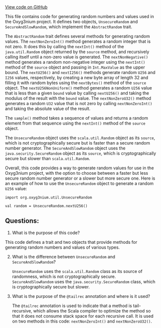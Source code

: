[View code on GitHub](https://github.com/oxyg3nium/oxyg3nium/util/src/main/scala/org/oxyg3nium/util/Random.scala)

This file contains code for generating random numbers and values used in the Oxyg3nium project. It defines two objects, `UnsecureRandom` and `SecureAndSlowRandom`, which implement the `AbstractRandom` trait. 

The `AbstractRandom` trait defines several methods for generating random values. The `nextNonZeroInt()` method generates a random integer that is not zero. It does this by calling the `nextInt()` method of the `java.util.Random` object returned by the `source` method, and recursively calling itself until a non-zero value is generated. The `nextNonNegative()` method generates a random non-negative integer using the `nextInt()` method of the `source` object and passing in `Int.MaxValue` as the upper bound. The `nextU256()` and `nextI256()` methods generate random `U256` and `I256` values, respectively, by creating a new byte array of length 32 and filling it with random bytes using the `nextBytes()` method of the `source` object. The `nextU256NonUniform()` method generates a random `U256` value that is less than a given `bound` value by calling `nextU256()` and taking the modulus of the result with the `bound` value. The `nextNonZeroU32()` method generates a random `U32` value that is not zero by calling `nextNonZeroInt()` and taking the absolute value of the result.

The `sample()` method takes a sequence of values and returns a random element from that sequence using the `nextInt()` method of the `source` object.

The `UnsecureRandom` object uses the `scala.util.Random` object as its `source`, which is not cryptographically secure but is faster than a secure random number generator. The `SecureAndSlowRandom` object uses the `java.security.SecureRandom` object as its `source`, which is cryptographically secure but slower than `scala.util.Random`.

Overall, this code provides a way to generate random values for use in the Oxyg3nium project, with the option to choose between a faster but less secure random number generator or a slower but more secure one. Here is an example of how to use the `UnsecureRandom` object to generate a random `U256` value:

```
import org.oxyg3nium.util.UnsecureRandom

val random = UnsecureRandom.nextU256()
```
## Questions: 
 1. What is the purpose of this code?
   
   This code defines a trait and two objects that provide methods for generating random numbers and values of various types.

2. What is the difference between `UnsecureRandom` and `SecureAndSlowRandom`?
   
   `UnsecureRandom` uses the `scala.util.Random` class as its source of randomness, which is not cryptographically secure. `SecureAndSlowRandom` uses the `java.security.SecureRandom` class, which is cryptographically secure but slower.

3. What is the purpose of the `@tailrec` annotation and where is it used?
   
   The `@tailrec` annotation is used to indicate that a method is tail-recursive, which allows the Scala compiler to optimize the method so that it does not consume stack space for each recursive call. It is used on two methods in this code: `nextNonZeroInt()` and `nextNonZeroU32()`.